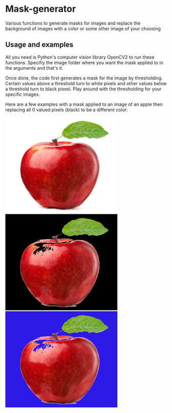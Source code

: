 # Mask-generator
Various functions to generate masks for images and replace the background of images with a color or some other image of your choosing 

## Usage and examples

All you need is Python's computer vision library OpenCV2 to run these functions. Specifiy the image folder where you want the mask applied to in the arguments and that's it. 

Once done, the code first generates a mask for the image by thresholding. Certain values above a threshold turn to white pixels and other values below a threshold turn to black pixesl. Play around with the thresholding for your specific images. 

Here are a few examples with a mask applied to an image of an apple then replacing all 0 valued pixels (black) to be a different color:


<img src="/example_masks/apple.png" alt="drawing" width="350" height="300" />

<img src="/example_masks/appleMaskedMaskedFinal.png" alt="drawing" width="350" height="300" />

<img src="/example_masks/appleMaskedMaskedFinalColoredBG.png" alt="drawing" width="350" height="300" />

